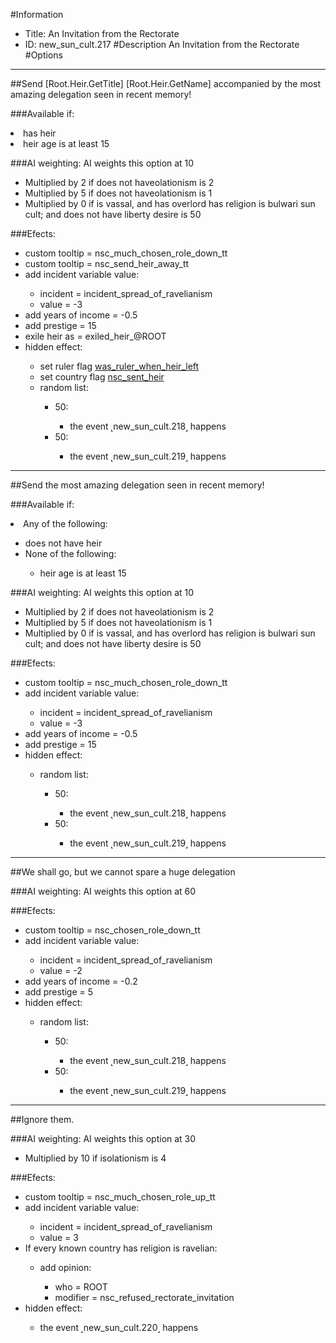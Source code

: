 #Information
 - Title: An Invitation from the Rectorate
 - ID: new_sun_cult.217
#Description
An Invitation from the Rectorate
#Options

___
##Send [Root.Heir.GetTitle] [Root.Heir.GetName] accompanied by the most amazing delegation seen in recent memory!

###Available if:
<li>has heir</li><li>heir age is at least 15</li>

###AI weighting:
AI weights this option at 10
 - Multiplied by 2 if does not haveolationism is 2
 - Multiplied by 5 if does not haveolationism is 1
 - Multiplied by 0 if is vassal, and  has overlord has religion is bulwari sun cult; and does not have liberty desire is 50


###Efects:<ul><li>custom tooltip = nsc_much_chosen_role_down_tt</li><li>custom tooltip = nsc_send_heir_away_tt</li><li>add incident variable value:</li><ul><li>incident = incident_spread_of_ravelianism</li><li>value = -3</li></ul><li>add years of income = -0.5</li><li>add prestige = 15</li><li>exile heir as = exiled_heir_@ROOT</li><li>hidden effect:</li><ul><li>set ruler flag [was_ruler_when_heir_left](../flags/was_ruler_when_heir_left.md)</li><li>set country flag [nsc_sent_heir](../flags/nsc_sent_heir.md)</li><li>random list:</li><ul><li>50:</li><ul><li>the event ˻new_sun_cult.218˼ happens</li></ul><li>50:</li><ul><li>the event ˻new_sun_cult.219˼ happens</li></ul></ul></ul></ul>

___
##Send the most amazing delegation seen in recent memory!

###Available if:
<li>Any of the following:</li><ul><li>does not have heir</li><li>None of the following:</li><ul><li>heir age is at least 15</li></ul></ul>

###AI weighting:
AI weights this option at 10
 - Multiplied by 2 if does not haveolationism is 2
 - Multiplied by 5 if does not haveolationism is 1
 - Multiplied by 0 if is vassal, and  has overlord has religion is bulwari sun cult; and does not have liberty desire is 50


###Efects:<ul><li>custom tooltip = nsc_much_chosen_role_down_tt</li><li>add incident variable value:</li><ul><li>incident = incident_spread_of_ravelianism</li><li>value = -3</li></ul><li>add years of income = -0.5</li><li>add prestige = 15</li><li>hidden effect:</li><ul><li>random list:</li><ul><li>50:</li><ul><li>the event ˻new_sun_cult.218˼ happens</li></ul><li>50:</li><ul><li>the event ˻new_sun_cult.219˼ happens</li></ul></ul></ul></ul>

___
##We shall go, but we cannot spare a huge delegation

###AI weighting:
AI weights this option at 60


###Efects:<ul><li>custom tooltip = nsc_chosen_role_down_tt</li><li>add incident variable value:</li><ul><li>incident = incident_spread_of_ravelianism</li><li>value = -2</li></ul><li>add years of income = -0.2</li><li>add prestige = 5</li><li>hidden effect:</li><ul><li>random list:</li><ul><li>50:</li><ul><li>the event ˻new_sun_cult.218˼ happens</li></ul><li>50:</li><ul><li>the event ˻new_sun_cult.219˼ happens</li></ul></ul></ul></ul>

___
##Ignore them.

###AI weighting:
AI weights this option at 30
 - Multiplied by 10 if isolationism is 4


###Efects:<ul><li>custom tooltip = nsc_much_chosen_role_up_tt</li><li>add incident variable value:</li><ul><li>incident = incident_spread_of_ravelianism</li><li>value = 3</li></ul><li>If every known country has religion is ravelian:</li><ul><li>add opinion:</li><ul><li>who = ROOT</li><li>modifier = nsc_refused_rectorate_invitation</li></ul></ul><li>hidden effect:</li><ul><li>the event ˻new_sun_cult.220˼ happens</li></ul></ul>
